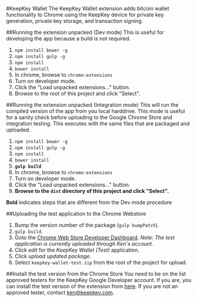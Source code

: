 #KeepKey Wallet
The KeepKey Wallet extension adds bitcoin wallet functionality to Chrome using the KeepKey device for private key
generation, private key storage, and transaction signing.

##Running the extension unpacked (Dev mode)
This is useful for developing the app because a build is not required. 

1. ```npm install bower -g```
2. ```npm install gulp -g```
3. ```npm install```
4. ```bower install```
5. In chrome, browse to ```chrome:extensions```
6. Turn on developer mode.
7. Click the "Load unpacked extensions..." button.
8. Browse to the root of this project and click "Select".

##Running the extension unpacked (Integration mode)
This will run the compiled version of the app from you local harddrive. This mode is useful for a sanity check before
uploading to the Google Chrome Store and integration testing. This executes with the same files that are packaged and
uploaded.

1. ```npm install bower -g```
2. ```npm install gulp -g```
3. ```npm install```
4. ```bower install```
5. __```gulp build```__
6. In chrome, browse to ```chrome:extensions```
7. Turn on developer mode.
8. Click the "Load unpacked extensions..." button.
9. __Browse to the ```dist``` directory of this project and click "Select".__

__Bold__ indicates steps that are different from the Dev mode procedure

##Uploading the test application to the Chrome Webstore
1. Bump the version number of the package (```gulp bumpPatch```).
2. ```gulp build```.
3. Goto the [Chrome Web Store Developer Dashboard](https://chrome.google.com/webstore/developer/dashboard). _Note: The
test application is currently uploaded through Ken's account._
4. Click _edit_ for the _KeepKey Wallet (Test)_ application.
5. Click _upload updated package_.
6. Select ```keepkey-wallet-test.zip``` from the root of the project for upload.

##Install the test version from the Chrome Store
You need to be on the list approved testers for the KeepKey Google Developer account. If you are, you can install the
test version of the extension from
[here](https://chrome.google.com/webstore/detail/keepkey-wallet-test/lbeldmkoigoeiikhejjmgndblmdhfnik/related). If you
are not an approved tester, contact [ken@keepkey.com](mailto:ken@keepkey.com).

